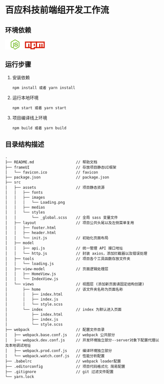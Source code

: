 # 百应科技前端组开发工作流

## 环境依赖

[![Image Node](src/assets/images/nodejs.svg)](http://nodejs.cn)[![Image NPM](src/assets/images/npm.svg)](https://www.npmjs.com)

## 运行步骤

1. 安装依赖
   
   ```shell
   npm install 或者 yarn install
   ```
   
   
   
2. 运行本地环境

   ``` shell
   npm start 或者 yarn start
   ```

   

3. 项目编译线上环境

   ``` shell
   npm build 或者 yarn build
   ```

   


## 目录结构描述

``` shell
.
├── README.md					// 帮助文档		
├── frameUI						// 存放项目静态UI框架
│   └── favicon.ico				// favicon
├── package.json				// package.json
├── src					
│   ├── assets					// 项目静态资源
│   │   ├── fonts
│   │   ├── images
│   │   │   └── Loading.png
│   │   ├── medias
│   │   └── styles
│   │       └── _global.scss	// 全局 sass 变量文件
│   ├── layout					// 项目公共头尾以及左侧菜单复用
│   │   ├── footer.html
│   │   ├── header.html
│   │   └── init.js				// 初始化页面布局
│   ├── model			
│   │   ├── api.js				// 统一管理 API 接口地址
│   │   └── http.js				// 封装 axios，添加拦截器以及错误处理
│   ├── tools					// 项目各个工具函数存放文件夹
│   │   └── loading.js
│   ├── view-model				// 页面逻辑处理层
│   │   ├── HomeView.js
│   │   └── IndexView.js
│   └── views					// 视图层 (添加新页面请固定结构创建)
│       ├── home				// 该文件夹名称为页面名称
│       │   ├── index.html		
│       │   ├── index.js
│       │   └── style.scss
│       └── index				// index 为默认进入页面
│           ├── index.html
│           ├── index.js
│           └── style.scss
├── webpack						// 配置文件目录
│   ├── webpack.base.conf.js	// webpack 公共部分
│   ├── webpack.dev.conf.js		// 开发环境独立部分--server对象下配置代理以及本地调试地址
│   ├── webpack.prod.conf.js	// 编译环境独立部分
│   └── webpack.watch.conf.js	// 性能分析配置
├── .babelrc					// webpack loader配置
├── .editorconfig				// 项目代码格式化 简易配置
├── .gitignore					// git 过滤文件配置
└── yarn.lock
```

